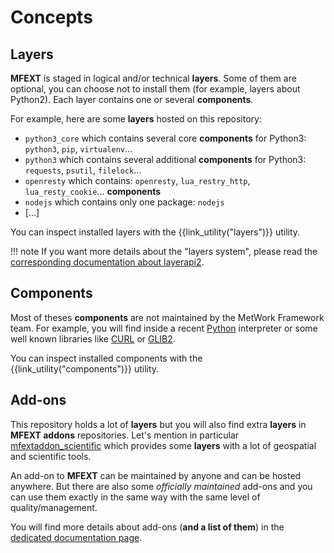 # Concepts

## Layers

**MFEXT** is staged in logical and/or technical **layers**. Some of them are optional,
you can choose not to install them (for example, layers about Python2). Each layer contains
one or several **components**.

For example, here are some **layers** hosted on this repository:

- `python3_core` which contains several core **components** for Python3: `python3`, `pip`, `virtualenv`...
- `python3` which contains several additional **components** for Python3: `requests`, `psutil`, `filelock`...
- `openresty` which contains: `openresty`, `lua_restry_http`, `lua_resty_cookie`... **components**
- `nodejs` which contains only one package: `nodejs`
- [...]

You can inspect installed layers with the {{link_utility("layers")}} utility.

!!! note
    If you want more details about the "layers system", please read the [corresponding documentation about layerapi2](../200-layerapi2).

## Components

Most of theses **components** are not
maintained by the MetWork Framework team. For example, you will find inside a recent [Python](http://www.python.org) interpreter or some well known libraries like [CURL](https://curl.haxx.se/) or [GLIB2](https://developer.gnome.org/glib/).

You can inspect installed components with the {{link_utility("components")}} utility.

## Add-ons

This repository holds a lot of **layers** but you will also find extra **layers** in **MFEXT addons**
repositories. Let's mention in particular [mfextaddon_scientific](https://github.com/metwork-framework/mfextaddon_scientific) which provides some **layers** with a lot of geospatial and
scientific tools.

An add-on to **MFEXT** can be maintained by anyone and can be hosted anywhere. But there are also some *officially maintained* add-ons and you can use them exactly in the same way with the same level of quality/management.

You will find more details about add-ons (**and a list of them**) in the [dedicated documentation page]({{addons}}).
